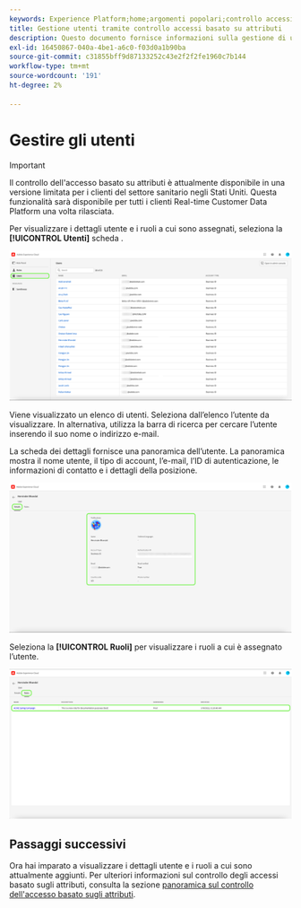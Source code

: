 ```yaml
---
keywords: Experience Platform;home;argomenti popolari;controllo accessi;controllo accessi basato su attributi;ABAC
title: Gestione utenti tramite controllo accessi basato su attributi
description: Questo documento fornisce informazioni sulla gestione di utenti e gruppi di utenti tramite l'interfaccia Autorizzazioni in Adobe Experience Cloud
exl-id: 16450867-040a-4be1-a6c0-f03d0a1b90ba
source-git-commit: c31855bff9d87133252c43e2f2f2fe1960c7b144
workflow-type: tm+mt
source-wordcount: '191'
ht-degree: 2%

---
```


# Gestire gli utenti

>[!IMPORTANT]
>
>Il controllo dell&#39;accesso basato su attributi è attualmente disponibile in una versione limitata per i clienti del settore sanitario negli Stati Uniti. Questa funzionalità sarà disponibile per tutti i clienti Real-time Customer Data Platform una volta rilasciata.

Per visualizzare i dettagli utente e i ruoli a cui sono assegnati, seleziona la **[!UICONTROL Utenti]** scheda .

![scheda flac-users](../../images/flac-ui/flac-users-tab.png)

Viene visualizzato un elenco di utenti. Seleziona dall’elenco l’utente da visualizzare. In alternativa, utilizza la barra di ricerca per cercare l’utente inserendo il suo nome o indirizzo e-mail.

La scheda dei dettagli fornisce una panoramica dell’utente. La panoramica mostra il nome utente, il tipo di account, l’e-mail, l’ID di autenticazione, le informazioni di contatto e i dettagli della posizione.

![flac users-details](../../images/flac-ui/flac-users-details.png)

Seleziona la **[!UICONTROL Ruoli]** per visualizzare i ruoli a cui è assegnato l’utente.

![flac-users-role](../../images/flac-ui/flac-users-roles.png)

## Passaggi successivi

Ora hai imparato a visualizzare i dettagli utente e i ruoli a cui sono attualmente aggiunti. Per ulteriori informazioni sul controllo degli accessi basato sugli attributi, consulta la sezione [panoramica sul controllo dell&#39;accesso basato sugli attributi](../overview.md).
